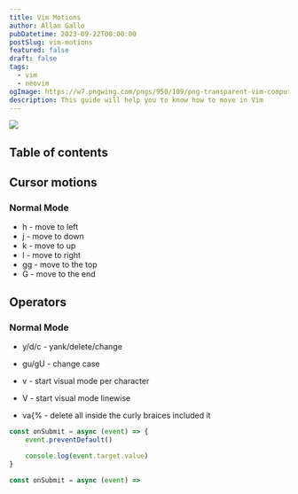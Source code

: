 ```yaml
---
title: Vim Motions
author: Allan Gallo
pubDatetime: 2023-09-22T00:00:00
postSlug: vim-motions
featured: false
draft: false
tags:
  - vim
  - neovim
ogImage: https://w7.pngwing.com/pngs/950/109/png-transparent-vim-computer-icons-text-editor-skk-cursor-others-angle-rectangle-triangle-thumbnail.png
description: This guide will help you to know how to move in Vim
---
```


![](https://w7.pngwing.com/pngs/950/109/png-transparent-vim-computer-icons-text-editor-skk-cursor-others-angle-rectangle-triangle-thumbnail.png)

## Table of contents

## Cursor motions

### Normal Mode

- h - move to left
- j - move to down
- k - move to up
- l - move to right
- gg - move to the top
- G - move to the end

## Operators

### Normal Mode

- y/d/c - yank/delete/change
- gu/gU - change case
- v - start visual mode per character
- V - start visual mode linewise

- va{% - delete all inside the curly braices included it

```ts
const onSubmit = async (event) => {
    event.preventDefault()

    console.log(event.target.value)
}
```
```ts
const onSubmit = async (event) =>
```
